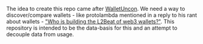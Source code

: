The idea to create this repo came after [WalletUncon](https://walletuncon.org).
We need a way to discover/compare wallets - like protolambda mentioned in a reply to his rant about wallets - ["Who is building the L2Beat of web3 wallets?"](https://twitter.com/protolambda/status/1728829926697288020). 
This repository is intended to be the data-basis for this and an attempt to decouple data from usage.
